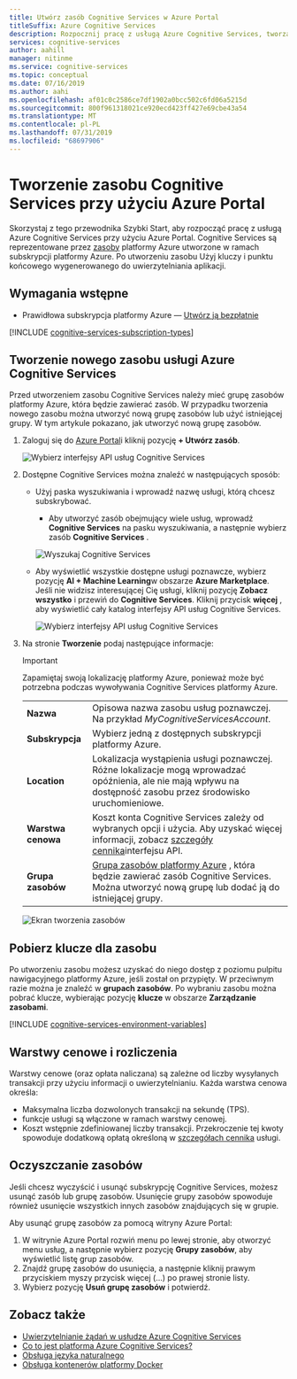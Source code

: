 ```yaml
---
title: Utwórz zasób Cognitive Services w Azure Portal
titleSuffix: Azure Cognitive Services
description: Rozpocznij pracę z usługą Azure Cognitive Services, tworząc i subskrybując zasób w Azure Portal.
services: cognitive-services
author: aahill
manager: nitinme
ms.service: cognitive-services
ms.topic: conceptual
ms.date: 07/16/2019
ms.author: aahi
ms.openlocfilehash: af01c0c2586ce7df1902a0bcc502c6fd06a5215d
ms.sourcegitcommit: 800f961318021ce920ecd423ff427e69cbe43a54
ms.translationtype: MT
ms.contentlocale: pl-PL
ms.lasthandoff: 07/31/2019
ms.locfileid: "68697906"
---
```

# <a name="create-a-cognitive-services-resource-using-the-azure-portal"></a>Tworzenie zasobu Cognitive Services przy użyciu Azure Portal

Skorzystaj z tego przewodnika Szybki Start, aby rozpocząć pracę z usługą Azure Cognitive Services przy użyciu Azure Portal. Cognitive Services są reprezentowane przez [zasoby](https://docs.microsoft.com/azure/azure-resource-manager/resource-group-portal) platformy Azure utworzone w ramach subskrypcji platformy Azure. Po utworzeniu zasobu Użyj kluczy i punktu końcowego wygenerowanego do uwierzytelniania aplikacji. 

## <a name="prerequisites"></a>Wymagania wstępne

* Prawidłowa subskrypcja platformy Azure — [Utwórz ją bezpłatnie](https://azure.microsoft.com/free/)

[!INCLUDE [cognitive-services-subscription-types](../../includes/cognitive-services-subscription-types.md)]

## <a name="create-a-new-azure-cognitive-services-resource"></a>Tworzenie nowego zasobu usługi Azure Cognitive Services

Przed utworzeniem zasobu Cognitive Services należy mieć grupę zasobów platformy Azure, która będzie zawierać zasób. W przypadku tworzenia nowego zasobu można utworzyć nową grupę zasobów lub użyć istniejącej grupy. W tym artykule pokazano, jak utworzyć nową grupę zasobów.

1. Zaloguj się do [Azure Portal](https://portal.azure.com)i kliknij pozycję **+ Utwórz zasób**.

    ![Wybierz interfejsy API usług Cognitive Services](media/cognitive-services-apis-create-account/azurePortalScreenMulti.png)

2. Dostępne Cognitive Services można znaleźć w następujących sposób:
    * Użyj paska wyszukiwania i wprowadź nazwę usługi, którą chcesz subskrybować.
        * Aby utworzyć zasób obejmujący wiele usług, wprowadź **Cognitive Services** na pasku wyszukiwania, a następnie wybierz zasób **Cognitive Services** .

        ![Wyszukaj Cognitive Services](media/cognitive-services-apis-create-account/azureCogServSearchMulti.png)

    * Aby wyświetlić wszystkie dostępne usługi poznawcze, wybierz pozycję **AI + Machine Learning**w obszarze **Azure Marketplace**. Jeśli nie widzisz interesującej Cię usługi, kliknij pozycję **Zobacz wszystko** i przewiń do **Cognitive Services**. Kliknij przycisk **więcej** , aby wyświetlić cały katalog interfejsy API usług Cognitive Services.
    
        ![Wybierz interfejsy API usług Cognitive Services](media/cognitive-services-apis-create-account/azureMarketplace.png)

3. Na stronie **Tworzenie** podaj następujące informacje:

    > [!IMPORTANT]
    > Zapamiętaj swoją lokalizację platformy Azure, ponieważ może być potrzebna podczas wywoływania Cognitive Services platformy Azure.

    |    |    |
    |--|--|
    | **Nazwa** | Opisowa nazwa zasobu usług poznawczej. Na przykład *MyCognitiveServicesAccount*. |
    | **Subskrypcja** | Wybierz jedną z dostępnych subskrypcji platformy Azure. |
    | **Location** | Lokalizacja wystąpienia usługi poznawczej. Różne lokalizacje mogą wprowadzać opóźnienia, ale nie mają wpływu na dostępność zasobu przez środowisko uruchomieniowe. |
    | **Warstwa cenowa** | Koszt konta Cognitive Services zależy od wybranych opcji i użycia. Aby uzyskać więcej informacji, zobacz [szczegóły cennika](https://azure.microsoft.com/pricing/details/cognitive-services/)interfejsu API.
    | **Grupa zasobów** | [Grupa zasobów platformy Azure](https://docs.microsoft.com/azure/architecture/cloud-adoption/governance/resource-consistency/azure-resource-access#what-is-an-azure-resource-group) , która będzie zawierać zasób Cognitive Services. Można utworzyć nową grupę lub dodać ją do istniejącej grupy. |

    ![Ekran tworzenia zasobów](media/cognitive-services-apis-create-account/resource_create_screen.png)


## <a name="get-the-keys-for-your-resource"></a>Pobierz klucze dla zasobu

Po utworzeniu zasobu możesz uzyskać do niego dostęp z poziomu pulpitu nawigacyjnego platformy Azure, jeśli został on przypięty. W przeciwnym razie można je znaleźć w **grupach zasobów**. Po wybraniu zasobu można pobrać klucze, wybierając pozycję **klucze** w obszarze **Zarządzanie zasobami**.

[!INCLUDE [cognitive-services-environment-variables](../../includes/cognitive-services-environment-variables.md)]

## <a name="pricing-tiers-and-billing"></a>Warstwy cenowe i rozliczenia

Warstwy cenowe (oraz opłata naliczana) są zależne od liczby wysyłanych transakcji przy użyciu informacji o uwierzytelnianiu. Każda warstwa cenowa określa:
* Maksymalna liczba dozwolonych transakcji na sekundę (TPS).
* funkcje usługi są włączone w ramach warstwy cenowej.
* Koszt wstępnie zdefiniowanej liczby transakcji. Przekroczenie tej kwoty spowoduje dodatkową opłatą określoną w [szczegółach cennika](https://azure.microsoft.com/pricing/details/cognitive-services/custom-vision-service/) usługi.

## <a name="clean-up-resources"></a>Oczyszczanie zasobów

Jeśli chcesz wyczyścić i usunąć subskrypcję Cognitive Services, możesz usunąć zasób lub grupę zasobów. Usunięcie grupy zasobów spowoduje również usunięcie wszystkich innych zasobów znajdujących się w grupie.

Aby usunąć grupę zasobów za pomocą witryny Azure Portal:

1. W witrynie Azure Portal rozwiń menu po lewej stronie, aby otworzyć menu usług, a następnie wybierz pozycję **Grupy zasobów**, aby wyświetlić listę grup zasobów.
2. Znajdź grupę zasobów do usunięcia, a następnie kliknij prawym przyciskiem myszy przycisk więcej (...) po prawej stronie listy.
3. Wybierz pozycję **Usuń grupę zasobów** i potwierdź.

## <a name="see-also"></a>Zobacz także

* [Uwierzytelnianie żądań w usłudze Azure Cognitive Services](authentication.md)
* [Co to jest platforma Azure Cognitive Services?](Welcome.md)
* [Obsługa języka naturalnego](language-support.md)
* [Obsługa kontenerów platformy Docker](cognitive-services-container-support.md)
